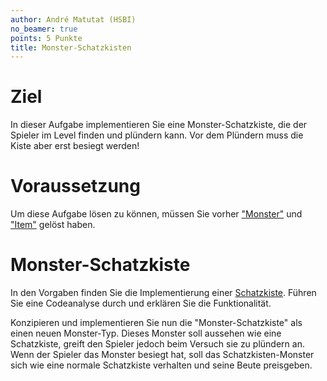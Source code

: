 ```yaml
---
author: André Matutat (HSBI)
no_beamer: true
points: 5 Punkte
title: Monster-Schatzkisten
---
```


# Ziel

In dieser Aufgabe implementieren Sie eine Monster-Schatzkiste, die der Spieler im Level finden und plündern kann. Vor
dem Plündern muss die Kiste aber erst besiegt werden!

# Voraussetzung

Um diese Aufgabe lösen zu können, müssen Sie vorher ["Monster"](../group_monster/tasknpc-monster.md) und
["Item"](taskloot-item.md) gelöst haben.

# Monster-Schatzkiste

In den Vorgaben finden Sie die Implementierung einer
[Schatzkiste](https://github.com/Dungeon-CampusMinden/Dungeon/blob/master/dungeon/src/contrib/entities/MiscFactory.java).
Führen Sie eine Codeanalyse durch und erklären Sie die Funktionalität.

Konzipieren und implementieren Sie nun die "Monster-Schatzkiste" als einen neuen Monster-Typ. Dieses Monster soll
aussehen wie eine Schatzkiste, greift den Spieler jedoch beim Versuch sie zu plündern an. Wenn der Spieler das Monster
besiegt hat, soll das Schatzkisten-Monster sich wie eine normale Schatzkiste verhalten und seine Beute preisgeben.

